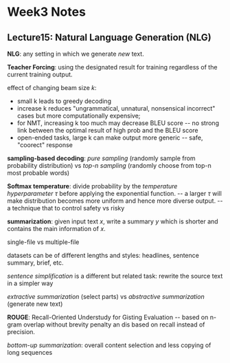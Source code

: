 # Week3 Notes

## Lecture15: Natural Language Generation (NLG)

**NLG**: any setting in which we generate *new* text.

**Teacher Forcing**: using the designated result for training regardless of the current training output.

effect of changing beam size $k$:

- small k leads to greedy decoding
- increase k reduces "ungrammatical, unnatural, nonsensical incorrect" cases but more computationally expensive;
- for NMT, increasing k too much may decrease BLEU score -- no strong link between the optimal result of high prob and the BLEU score
- open-ended tasks, large k can make output more generic -- safe, "coorect" response

**sampling-based decoding**: *pure sampling* (randomly sample from probability distribution) vs *top-n sampling* (randomly choose from top-n most probable words)

**Softmax temperature**: divide probability by the *temperature hyperparameter* $\tau$ before applying the exponential function. -- a larger $\tau$ will make distribution becomes more uniform and hence more diverse output. -- a technique that to control safety vs risky

**summarization**: given input text $x$, write a summary $y$ which is shorter and contains the main information of $x$.

single-file vs multiple-file

datasets can be of different lengths and styles: headlines, sentence summary, brief, etc.

*sentence simplification* is a different but related task: rewrite the source text in a simpler way

*extractive summarization* (select parts) vs *abstractive summarization* (generate new text)

**ROUGE**: Recall-Oriented Understudy for Gisting Evaluation --  based on n-gram overlap without brevity penalty an dis based on recall instead of precision.

*bottom-up summarization*: overall content selection and less copying of long sequences
